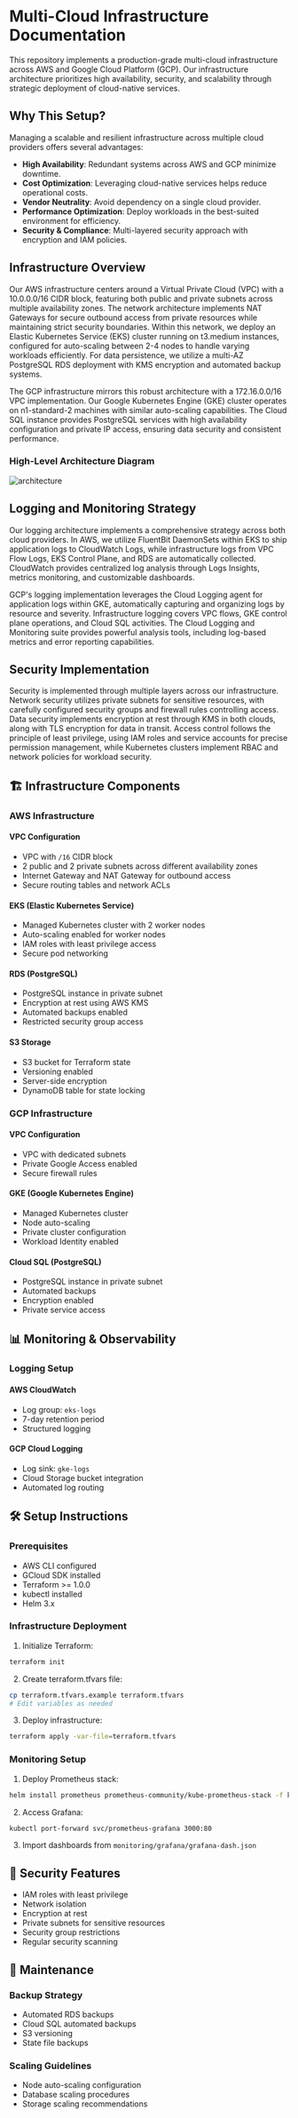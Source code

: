 # Multi-Cloud Infrastructure Documentation

This repository implements a production-grade multi-cloud infrastructure across AWS and Google Cloud Platform (GCP). Our infrastructure architecture prioritizes high availability, security, and scalability through strategic deployment of cloud-native services.

## Why This Setup?

Managing a scalable and resilient infrastructure across multiple cloud providers offers several advantages:
- **High Availability**: Redundant systems across AWS and GCP minimize downtime.
- **Cost Optimization**: Leveraging cloud-native services helps reduce operational costs.
- **Vendor Neutrality**: Avoid dependency on a single cloud provider.
- **Performance Optimization**: Deploy workloads in the best-suited environment for efficiency.
- **Security & Compliance**: Multi-layered security approach with encryption and IAM policies.

## Infrastructure Overview

Our AWS infrastructure centers around a Virtual Private Cloud (VPC) with a 10.0.0.0/16 CIDR block, featuring both public and private subnets across multiple availability zones. The network architecture implements NAT Gateways for secure outbound access from private resources while maintaining strict security boundaries. Within this network, we deploy an Elastic Kubernetes Service (EKS) cluster running on t3.medium instances, configured for auto-scaling between 2-4 nodes to handle varying workloads efficiently. For data persistence, we utilize a multi-AZ PostgreSQL RDS deployment with KMS encryption and automated backup systems.

The GCP infrastructure mirrors this robust architecture with a 172.16.0.0/16 VPC implementation. Our Google Kubernetes Engine (GKE) cluster operates on n1-standard-2 machines with similar auto-scaling capabilities. The Cloud SQL instance provides PostgreSQL services with high availability configuration and private IP access, ensuring data security and consistent performance.

### High-Level Architecture Diagram
![architecture](../screenshots/image.png)

## Logging and Monitoring Strategy

Our logging architecture implements a comprehensive strategy across both cloud providers. In AWS, we utilize FluentBit DaemonSets within EKS to ship application logs to CloudWatch Logs, while infrastructure logs from VPC Flow Logs, EKS Control Plane, and RDS are automatically collected. CloudWatch provides centralized log analysis through Logs Insights, metrics monitoring, and customizable dashboards.

GCP's logging implementation leverages the Cloud Logging agent for application logs within GKE, automatically capturing and organizing logs by resource and severity. Infrastructure logging covers VPC flows, GKE control plane operations, and Cloud SQL activities. The Cloud Logging and Monitoring suite provides powerful analysis tools, including log-based metrics and error reporting capabilities.

## Security Implementation

Security is implemented through multiple layers across our infrastructure. Network security utilizes private subnets for sensitive resources, with carefully configured security groups and firewall rules controlling access. Data security implements encryption at rest through KMS in both clouds, along with TLS encryption for data in transit. Access control follows the principle of least privilege, using IAM roles and service accounts for precise permission management, while Kubernetes clusters implement RBAC and network policies for workload security.

## 🏗 Infrastructure Components

### AWS Infrastructure

#### VPC Configuration
- VPC with `/16` CIDR block
- 2 public and 2 private subnets across different availability zones
- Internet Gateway and NAT Gateway for outbound access
- Secure routing tables and network ACLs

#### EKS (Elastic Kubernetes Service)
- Managed Kubernetes cluster with 2 worker nodes
- Auto-scaling enabled for worker nodes
- IAM roles with least privilege access
- Secure pod networking

#### RDS (PostgreSQL)
- PostgreSQL instance in private subnet
- Encryption at rest using AWS KMS
- Automated backups enabled
- Restricted security group access

#### S3 Storage
- S3 bucket for Terraform state
- Versioning enabled
- Server-side encryption
- DynamoDB table for state locking

### GCP Infrastructure

#### VPC Configuration
- VPC with dedicated subnets
- Private Google Access enabled
- Secure firewall rules

#### GKE (Google Kubernetes Engine)
- Managed Kubernetes cluster
- Node auto-scaling
- Private cluster configuration
- Workload Identity enabled

#### Cloud SQL (PostgreSQL)
- PostgreSQL instance in private subnet
- Automated backups
- Encryption enabled
- Private service access

## 📊 Monitoring & Observability

### Logging Setup

#### AWS CloudWatch
- Log group: `eks-logs`
- 7-day retention period
- Structured logging

#### GCP Cloud Logging
- Log sink: `gke-logs`
- Cloud Storage bucket integration
- Automated log routing

## 🛠 Setup Instructions

### Prerequisites
- AWS CLI configured
- GCloud SDK installed
- Terraform >= 1.0.0
- kubectl installed
- Helm 3.x

### Infrastructure Deployment

1. Initialize Terraform:
```bash
terraform init
```

2. Create terraform.tfvars file:
```bash
cp terraform.tfvars.example terraform.tfvars
# Edit variables as needed
```

3. Deploy infrastructure:
```bash
terraform apply -var-file=terraform.tfvars
```

### Monitoring Setup

1. Deploy Prometheus stack:
```bash
helm install prometheus prometheus-community/kube-prometheus-stack -f kubernetes/prometheus/values.yaml
```

2. Access Grafana:
```bash
kubectl port-forward svc/prometheus-grafana 3000:80
```

3. Import dashboards from `monitoring/grafana/grafana-dash.json`

## 🔐 Security Features

- IAM roles with least privilege
- Network isolation
- Encryption at rest
- Private subnets for sensitive resources
- Security group restrictions
- Regular security scanning

## 📝 Maintenance

### Backup Strategy
- Automated RDS backups
- Cloud SQL automated backups
- S3 versioning
- State file backups

### Scaling Guidelines
- Node auto-scaling configuration
- Database scaling procedures
- Storage scaling recommendations

